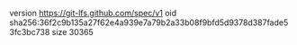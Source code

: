 version https://git-lfs.github.com/spec/v1
oid sha256:36f2c9b135a27f62e4a939e7a79b2a33b08f9bfd5d9378d387fade53fc3bc738
size 30365
